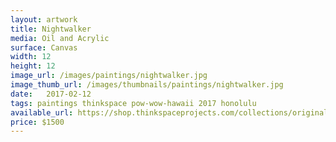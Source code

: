```yaml
---
layout: artwork
title: Nightwalker
media: Oil and Acrylic
surface: Canvas
width: 12
height: 12
image_url: /images/paintings/nightwalker.jpg
image_thumb_url: /images/thumbnails/paintings/nightwalker.jpg
date:   2017-02-12
tags: paintings thinkspace pow-wow-hawaii 2017 honolulu
available_url: https://shop.thinkspaceprojects.com/collections/originals/products/jolene-lai-nightwalker
price: $1500
---
```

